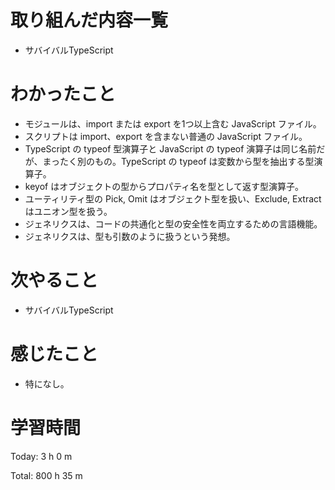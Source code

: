 # 取り組んだ内容一覧
- サバイバルTypeScript

# わかったこと
- モジュールは、import または export を1つ以上含む JavaScript ファイル。
- スクリプトは import、export を含まない普通の JavaScript ファイル。
- TypeScript の typeof 型演算子と JavaScript の typeof 演算子は同じ名前だが、まったく別のもの。TypeScript の typeof は変数から型を抽出する型演算子。
- keyof はオブジェクトの型からプロパティ名を型として返す型演算子。
- ユーティリティ型の Pick, Omit はオブジェクト型を扱い、Exclude, Extract はユニオン型を扱う。
- ジェネリクスは、コードの共通化と型の安全性を両立するための言語機能。
- ジェネリクスは、型も引数のように扱うという発想。

# 次やること
- サバイバルTypeScript

# 感じたこと
- 特になし。

# 学習時間
Today: 3 h 0 m

Total: 800 h 35 m

